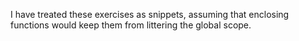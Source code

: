 I have treated these exercises as snippets, assuming that enclosing functions would keep them from littering the global scope.